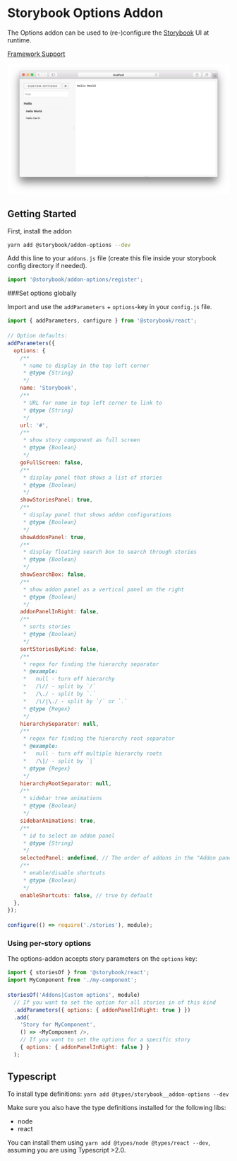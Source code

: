 # Storybook Options Addon

The Options addon can be used to (re-)configure the [Storybook](https://storybook.js.org) UI at runtime.

[Framework Support](https://github.com/storybooks/storybook/blob/master/ADDONS_SUPPORT.md)

![Screenshot](docs/screenshot.png)

## Getting Started

First, install the addon

```sh
yarn add @storybook/addon-options --dev
```

Add this line to your `addons.js` file (create this file inside your storybook config directory if needed).

```js
import '@storybook/addon-options/register';
```

###Set options globally

Import and use the `addParameters` + `options`-key in your `config.js` file.

```js
import { addParameters, configure } from '@storybook/react';

// Option defaults:
addParameters({
  options: {
    /**
     * name to display in the top left corner
     * @type {String}
     */
    name: 'Storybook',
    /**
     * URL for name in top left corner to link to
     * @type {String}
     */
    url: '#',
    /**
     * show story component as full screen
     * @type {Boolean}
     */
    goFullScreen: false,
    /**
     * display panel that shows a list of stories
     * @type {Boolean}
     */
    showStoriesPanel: true,
    /**
     * display panel that shows addon configurations
     * @type {Boolean}
     */
    showAddonPanel: true,
    /**
     * display floating search box to search through stories
     * @type {Boolean}
     */
    showSearchBox: false,
    /**
     * show addon panel as a vertical panel on the right
     * @type {Boolean}
     */
    addonPanelInRight: false,
    /**
     * sorts stories
     * @type {Boolean}
     */
    sortStoriesByKind: false,
    /**
     * regex for finding the hierarchy separator
     * @example:
     *   null - turn off hierarchy
     *   /\// - split by `/`
     *   /\./ - split by `.`
     *   /\/|\./ - split by `/` or `.`
     * @type {Regex}
     */
    hierarchySeparator: null,
    /**
     * regex for finding the hierarchy root separator
     * @example:
     *   null - turn off multiple hierarchy roots
     *   /\|/ - split by `|`
     * @type {Regex}
     */
    hierarchyRootSeparator: null,
    /**
     * sidebar tree animations
     * @type {Boolean}
     */
    sidebarAnimations: true,
    /**
     * id to select an addon panel
     * @type {String}
     */
    selectedPanel: undefined, // The order of addons in the "Addon panel" is the same as you import them in 'addons.js'. The first panel will be opened by default as you run Storybook
    /**
     * enable/disable shortcuts
     * @type {Boolean}
     */
    enableShortcuts: false, // true by default
  },
});

configure(() => require('./stories'), module);
```

### Using per-story options

The options-addon accepts story parameters on the `options` key:

```js
import { storiesOf } from '@storybook/react';
import MyComponent from './my-component';

storiesOf('Addons|Custom options', module)
  // If you want to set the option for all stories in of this kind
  .addParameters({ options: { addonPanelInRight: true } })
  .add(
    'Story for MyComponent',
    () => <MyComponent />,
    // If you want to set the options for a specific story
    { options: { addonPanelInRight: false } }
  );
```

## Typescript

To install type definitions: `yarn add @types/storybook__addon-options --dev`

Make sure you also have the type definitions installed for the following libs:

- node
- react
 
You can install them using `yarn add @types/node @types/react --dev`, assuming you are using Typescript >2.0.
